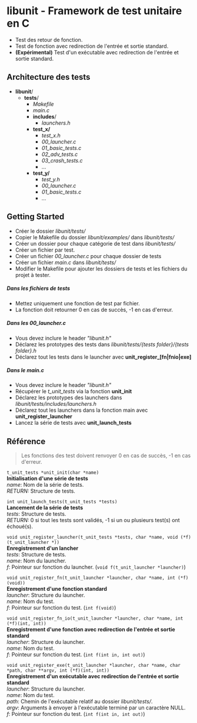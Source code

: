 # libunit - Framework de test unitaire en C

* Test des retour de fonction.
* Test de fonction avec redirection de l'entrée et sortie standard.
* **(Expérimental)** Test d'un exécutable avec redirection de l'entrée et sortie standard.

## Architecture des tests

* **libunit**/
  * **tests**/
    * *Makefile*
    * *main.c*
    * **includes**/
      * *launchers.h*
    * **test_x/**
      * *test_x.h*
      * *00_launcher.c*
      * *01_basic_tests.c*
      * *02_adv_tests.c*
      * *03_crash_tests.c*
      * *...*
    * **test_y/**
      * *test_y.h*
      * *00_launcher.c*
      * *01_basic_tests.c*
      * *...*

## Getting Started

* Créer le dossier *libunit/tests/*
* Copier le Makefile du dossier *libunit/examples/* dans *libunit/tests/*
* Créer un dossier pour chaque catégorie de test dans *libunit/tests/*
* Créer un fichier par test.
* Créer un fichier *00_launcher.c* pour chaque dossier de tests
* Créer un fichier *main.c* dans *libunit/tests/*
* Modifier le Makefile pour ajouter les dossiers de tests et les fichiers du projet à tester.

##### Dans les fichiers de tests

* Mettez uniquement une fonction de test par fichier.
* La fonction doit retourner 0 en cas de succès, -1 en cas d'erreur.

##### Dans les 00_launcher.c

* Vous devez inclure le header *"libunit.h"*
* Déclarez les prototypes des tests dans *libunit/tests/{tests folder}/{tests folder}.h*
* Déclarez tout les tests dans le launcher avec **unit\_register\_[fn|fnio|exe]**

##### Dans le main.c

* Vous devez inclure le header *"libunit.h"*
* Récupérer le *t_unit_tests* via la fonction **unit\_init**
* Déclarez les prototypes des launchers dans *libunit/tests/includes/launchers.h*
* Déclarez tout les launchers dans la fonction main avec **unit\_register\_launcher**
* Lancez la série de tests avec **unit\_launch\_tests**

## Référence
>Les fonctions des test doivent renvoyer 0 en cas de succès, -1 en cas d'erreur.

`t_unit_tests *unit_init(char *name)`<br/>
**Initialisation d'une série de tests**<br/>
*name*: Nom de la série de tests.<br/>
*RETURN:* Structure de tests.<br/>

`int unit_launch_tests(t_unit_tests *tests)`<br/>
**Lancement de la série de tests**<br/>
*tests*: Structure de tests.<br/>
*RETURN:* 0 si tout les tests sont validés, -1 si un ou plusieurs test(s) ont échoué(s).<br/>

`void unit_register_launcher(t_unit_tests *tests, char *name, void (*f)(t_unit_launcher *))`<br/>
**Enregistrement d'un lancher**<br/>
*tests*: Structure de tests.<br/>
*name*: Nom du launcher.<br/>
*f*: Pointeur sur fonction du launcher. (`void f(t_unit_launcher *launcher)`)<br/>

`void unit_register_fn(t_unit_launcher *launcher, char *name, int (*f)(void))`<br/>
**Enregistrement d'une fonction standard**<br/>
*launcher*: Structure du launcher.<br/>
*name*: Nom du test.<br/>
*f*: Pointeur sur fonction du test. (`int f(void)`)<br/>

`void unit_register_fn_io(t_unit_launcher *launcher, char *name, int (*f)(int, int))`<br/>
**Enregistrement d'une fonction avec redirection de l'entrée et sortie standard**<br/>
*launcher*: Structure du launcher.<br/>
*name*: Nom du test.<br/>
*f*: Pointeur sur fonction du test. (`int f(int in, int out)`)<br/>

`void unit_register_exe(t_unit_launcher *launcher, char *name, char *path, char **argv, int (*f)(int, int))`<br/>
**Enregistrement d'un exécutable avec redirection de l'entrée et sortie standard**<br/>
*launcher*: Structure du launcher.<br/>
*name*: Nom du test.<br/>
*path*: Chemin de l'exécutable relatif au dossier *libunit/tests/*.<br/>
*argv*: Arguments à envoyer à l'exécutable terminé par un caractère NULL.<br/>
*f*: Pointeur sur fonction du test. (`int f(int in, int out)`)<br/>
